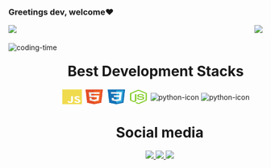 ### Greetings dev, welcome❤️

<div>
  
  <img  height="180em" src="https://github-readme-stats.vercel.app/api?username=GuilhermeBechelli&show_icons=true&theme=great-gatsby&include_all_commits=true&count_private=true"/>
  <img align="right" height="180em" src="https://github-readme-stats.vercel.app/api/top-langs/?username=GuilhermeBechelli&layout=compact&langs_count=16&theme=great-gatsby"/>

<br>

<div  align="center"> 
  <div style="display: inline_block"><br>
    <img align="left" height="350" alt="coding-time" src="https://media1.giphy.com/media/CrFLL3CnRpw5ddlBMm/giphy.gif?cid=ecf05e47qkgi87ukfva5c4zy0t1hxbmomansqcpw2sgbzynu&ep=v1_gifs_search&rid=giphy.gif&ct=g">
    <h1 align="center">Best Development Stacks</h1>
    <img align="center" height="30" width="40" alt="js-icon"  src="https://raw.githubusercontent.com/devicons/devicon/master/icons/javascript/javascript-plain.svg">
    <img align="center" height="30" width="40" alt="html-icon" src="https://raw.githubusercontent.com/devicons/devicon/master/icons/html5/html5-original.svg">
    <img align="center" height="30" width="40" alt="css-icon" src="https://raw.githubusercontent.com/devicons/devicon/master/icons/css3/css3-original.svg">
    <img align="center" height="30" width="40" alt="nodejs-icon" src="https://raw.githubusercontent.com/devicons/devicon/master/icons/nodejs/nodejs-original.svg">
    <img align="center" height="35" width="35" alt="python-icon" src="https://s3.dualstack.us-east-2.amazonaws.com/pythondotorg-assets/media/files/python-logo-only.svg">
    <img align="center" height="45" width="55" alt="python-icon" src="https://go.dev/blog/go-brand/Go-Logo/SVG/Go-Logo_Blue.svg">
    </div>
    
  
  <h1 align="center">Social media</h1>
    <a href = "mailto:guilhermesbechelli@gmail.com">
      <img width="30" src="https://img.icons8.com/?size=512&id=37246&format=png">
    </a>
    <a href = "https://www.linkedin.com/in/guilherme-bechelli-a56192212/">
      <img width="30" src="https://img.icons8.com/?size=512&id=13930&format=png">
    <a href = "https://www.instagram.com/antro.poetica/">
      <img width="30" src="https://img.icons8.com/?size=512&id=32323&format=png">
    </a>
</div>
</div>



